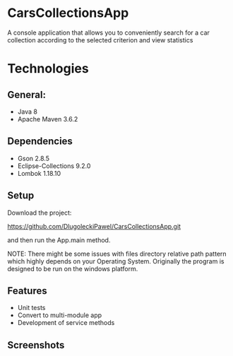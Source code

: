# CarsCollectionsApp
A console application that allows you to conveniently search for a car collection according to the selected criterion and view statistics

# Technologies

## General:
* Java 8
* Apache Maven 3.6.2

## Dependencies
* Gson 2.8.5
* Eclipse-Collections 9.2.0
* Lombok 1.18.10

## Setup
Download the project:

https://github.com/DlugoleckiPawel/CarsCollectionsApp.git

and then run the App.main method.

NOTE: There might be some issues with files directory relative path pattern which highly depends on your Operating System. Originally the program is designed to be run on the windows platform.

## Features
* Unit tests 
* Convert to multi-module app
* Development of service methods

## Screenshots
